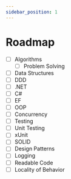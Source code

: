 ```yaml
---
sidebar_position: 1
---
```


# Roadmap

- [ ] Algorithms
  - [ ] Problem Solving
- [ ] Data Structures
- [ ] DDD
- [ ] .NET
- [ ] C#
- [ ] EF
- [ ] OOP
- [ ] Concurrency
- [ ] Testing
- [ ] Unit Testing
- [ ] xUnit
- [ ] SOLID
- [ ] Design Patterns
- [ ] Logging
- [ ] Readable Code
- [ ] Locality of Behavior

